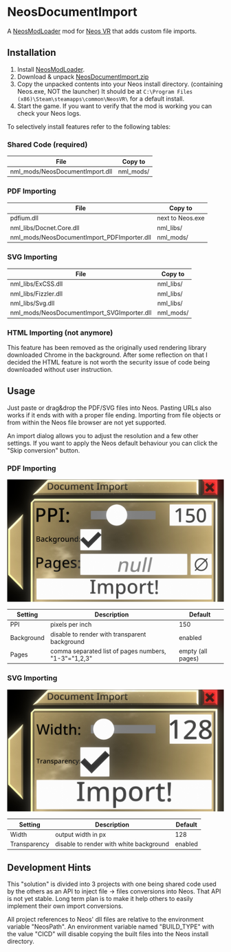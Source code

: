 # NeosDocumentImport

A [NeosModLoader](https://github.com/zkxs/NeosModLoader) mod for [Neos VR](https://neos.com/) that adds custom file imports.

## Installation
1. Install [NeosModLoader](https://github.com/zkxs/NeosModLoader).
2. Download & unpack [NeosDocumentImport.zip](https://github.com/mpmxyz/NeosDocumentImport/releases/latest/download/NeosDocumentImport.zip)
3. Copy the unpacked contents into your Neos install directory. (containing Neos.exe, NOT the launcher)
It should be at `C:\Program Files (x86)\Steam\steamapps\common\NeosVR\` for a default install.
4. Start the game. If you want to verify that the mod is working you can check your Neos logs.

To selectively install features refer to the following tables:

### Shared Code (required)
|File|Copy to|
|----|-------|
|nml_mods/NeosDocumentImport.dll|nml_mods/|

### PDF Importing
|File|Copy to|
|----|-------|
|pdfium.dll|next to Neos.exe|
|nml_libs/Docnet.Core.dll|nml_libs/|
|nml_mods/NeosDocumentImport_PDFImporter.dll|nml_mods/|

### SVG Importing
|File|Copy to|
|----|-------|
|nml_libs/ExCSS.dll|nml_libs/|
|nml_libs/Fizzler.dll|nml_libs/|
|nml_libs/Svg.dll|nml_libs/|
|nml_mods/NeosDocumentImport_SVGImporter.dll|nml_mods/|

### HTML Importing (not anymore)
This feature has been removed as the originally used rendering library downloaded Chrome in the background.
After some reflection on that I decided the HTML feature is not worth the security issue of code being downloaded without user instruction.

## Usage
Just paste or drag&drop the PDF/SVG files into Neos.
Pasting URLs also works if it ends with with a proper file ending.
Importing from file objects or from within the Neos file browser are not yet supported.

An import dialog allows you to adjust the resolution and a few other settings.
If you want to apply the Neos default behaviour you can click the "Skip conversion" button.

### PDF Importing
![PDF import dialog](pictures/config_pdf.jpg)

|Setting|Description|Default|
|---|---|---|
|PPI|pixels per inch|150|
|Background|disable to render with transparent background|enabled|
|Pages|comma separated list of pages numbers, "1-3"="1,2,3"|empty (all pages)|

### SVG Importing
![SVG import dialog](pictures/config_svg.jpg)

|Setting|Description|Default|
|---|---|---|
|Width|output width in px|128|
|Transparency|disable to render with white background|enabled|

## Development Hints

This "solution" is divided into 3 projects with one being shared code used by the others as an API to inject file -> files conversions into Neos.
That API is not yet stable. Long term plan is to make it help others to easily implement their own import conversions.

All project references to Neos' dll files are relative to the environment variable "NeosPath".
An environment variable named "BUILD_TYPE" with the value "CICD" will disable copying the built files into the Neos install directory.
